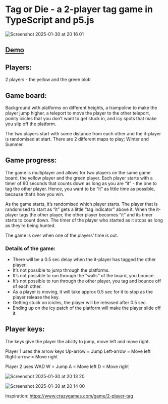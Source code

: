 # Tag or Die - a 2-player tag game in TypeScript and p5.js
![Screenshot 2025-01-30 at 20 16 01](https://github.com/user-attachments/assets/578eca9c-5f84-4a17-abb9-2c5972312cd9)

## [Demo](https://frozen-flax.vercel.app/)

## Players:
2 players - the yellow and the green blob

## Game board:
Background with platforms on different heights, a trampoline to make the player jump higher, a teleport to move the player to the other teleport, pointy icicles that you don’t want to get stuck in, and icy spots that make you slip off the platform.

The two players start with some distance from each other and the it-player is randomised at start. There are 2 different maps to play; Winter and Summer.

## Game progress:

The game is multiplayer and allows for two players on the same game board, the yellow player and the green player. Each player starts with a timer of 60 seconds that counts down as long as you are “it” - the one to tag the other player. Hence, you want to be “it” as little time as possible, because that’s how you win.

As the game starts, it’s randomised which player starts. The player that is randomised to start as “it” gets a little “tag indicator” above it. When the it-player tags the other player, the other player becomes “it” and its timer starts to count down. The timer of the player who started as it stops as long as they’re being hunted.

The game is over when one of the players’ time is out.

### Details of the game:
- There will be a 0.5 sec delay when the it-player has tagged the other player.
- It’s not possible to jump through the platforms.
- It’s not possible to run through the “walls” of the board, you bounce.
- It’s not possible to run through the other player, you tag and bounce off of each other.
- As a player is moving, it will take approx 0.5 sec for it to stop as the player release the key.
- Getting stuck on icicles, the player will be released after 0.5 sec.
- Ending up on the icy patch of the platform will make the player slide off it.


## Player keys:

The keys give the player the ability to jump, move left and move right.

Player 1 uses the arrow keys
	Up-arrow = Jump
	Left-arrow = Move left
	Right-arrow = Move right
 
Player 2 uses WAD
  W = Jump
	A = Move left
	D = Move right
 
 ![Screenshot 2025-01-30 at 20 13 20](https://github.com/user-attachments/assets/8433c022-bc9e-46aa-aaf6-450a5a8b11a5)

		
![Screenshot 2025-01-30 at 20 14 00](https://github.com/user-attachments/assets/51c00b8f-c67a-42be-ab47-8837dc21836c)

Inspiration: https://www.crazygames.com/game/2-player-tag


